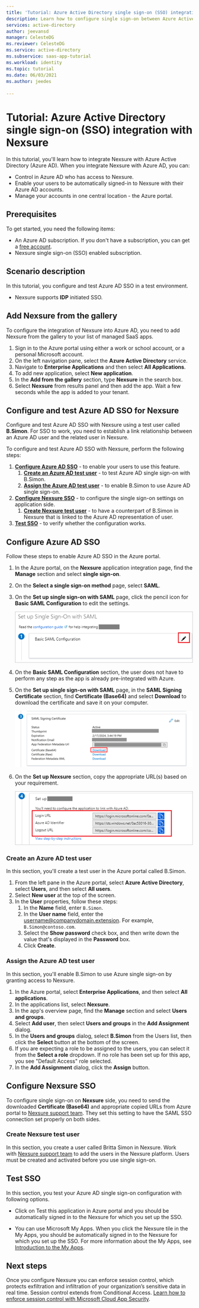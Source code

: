 ```yaml
---
title: 'Tutorial: Azure Active Directory single sign-on (SSO) integration with Nexsure | Microsoft Docs'
description: Learn how to configure single sign-on between Azure Active Directory and Nexsure.
services: active-directory
author: jeevansd
manager: CelesteDG
ms.reviewer: CelesteDG
ms.service: active-directory
ms.subservice: saas-app-tutorial
ms.workload: identity
ms.topic: tutorial
ms.date: 06/03/2021
ms.author: jeedes

---
```


# Tutorial: Azure Active Directory single sign-on (SSO) integration with Nexsure

In this tutorial, you'll learn how to integrate Nexsure with Azure Active Directory (Azure AD). When you integrate Nexsure with Azure AD, you can:

* Control in Azure AD who has access to Nexsure.
* Enable your users to be automatically signed-in to Nexsure with their Azure AD accounts.
* Manage your accounts in one central location - the Azure portal.

## Prerequisites

To get started, you need the following items:

* An Azure AD subscription. If you don't have a subscription, you can get a [free account](https://azure.microsoft.com/free/).
* Nexsure single sign-on (SSO) enabled subscription.

## Scenario description

In this tutorial, you configure and test Azure AD SSO in a test environment.

* Nexsure supports **IDP** initiated SSO.

## Add Nexsure from the gallery

To configure the integration of Nexsure into Azure AD, you need to add Nexsure from the gallery to your list of managed SaaS apps.

1. Sign in to the Azure portal using either a work or school account, or a personal Microsoft account.
1. On the left navigation pane, select the **Azure Active Directory** service.
1. Navigate to **Enterprise Applications** and then select **All Applications**.
1. To add new application, select **New application**.
1. In the **Add from the gallery** section, type **Nexsure** in the search box.
1. Select **Nexsure** from results panel and then add the app. Wait a few seconds while the app is added to your tenant.

## Configure and test Azure AD SSO for Nexsure

Configure and test Azure AD SSO with Nexsure using a test user called **B.Simon**. For SSO to work, you need to establish a link relationship between an Azure AD user and the related user in Nexsure.

To configure and test Azure AD SSO with Nexsure, perform the following steps:

1. **[Configure Azure AD SSO](#configure-azure-ad-sso)** - to enable your users to use this feature.
    1. **[Create an Azure AD test user](#create-an-azure-ad-test-user)** - to test Azure AD single sign-on with B.Simon.
    1. **[Assign the Azure AD test user](#assign-the-azure-ad-test-user)** - to enable B.Simon to use Azure AD single sign-on.
1. **[Configure Nexsure SSO](#configure-nexsure-sso)** - to configure the single sign-on settings on application side.
    1. **[Create Nexsure test user](#create-nexsure-test-user)** - to have a counterpart of B.Simon in Nexsure that is linked to the Azure AD representation of user.
1. **[Test SSO](#test-sso)** - to verify whether the configuration works.

## Configure Azure AD SSO

Follow these steps to enable Azure AD SSO in the Azure portal.

1. In the Azure portal, on the **Nexsure** application integration page, find the **Manage** section and select **single sign-on**.
1. On the **Select a single sign-on method** page, select **SAML**.
1. On the **Set up single sign-on with SAML** page, click the pencil icon for **Basic SAML Configuration** to edit the settings.

   ![Edit Basic SAML Configuration](common/edit-urls.png)

1. On the **Basic SAML Configuration** section, the user does not have to perform any step as the app is already pre-integrated with Azure.
 
1. On the **Set up single sign-on with SAML** page, in the **SAML Signing Certificate** section,  find **Certificate (Base64)** and select **Download** to download the certificate and save it on your computer.

	![The Certificate download link](common/certificatebase64.png)

1. On the **Set up Nexsure** section, copy the appropriate URL(s) based on your requirement.

	![Copy configuration URLs](common/copy-configuration-urls.png)

### Create an Azure AD test user

In this section, you'll create a test user in the Azure portal called B.Simon.

1. From the left pane in the Azure portal, select **Azure Active Directory**, select **Users**, and then select **All users**.
1. Select **New user** at the top of the screen.
1. In the **User** properties, follow these steps:
   1. In the **Name** field, enter `B.Simon`.  
   1. In the **User name** field, enter the username@companydomain.extension. For example, `B.Simon@contoso.com`.
   1. Select the **Show password** check box, and then write down the value that's displayed in the **Password** box.
   1. Click **Create**.

### Assign the Azure AD test user

In this section, you'll enable B.Simon to use Azure single sign-on by granting access to Nexsure.

1. In the Azure portal, select **Enterprise Applications**, and then select **All applications**.
1. In the applications list, select **Nexsure**.
1. In the app's overview page, find the **Manage** section and select **Users and groups**.
1. Select **Add user**, then select **Users and groups** in the **Add Assignment** dialog.
1. In the **Users and groups** dialog, select **B.Simon** from the Users list, then click the **Select** button at the bottom of the screen.
1. If you are expecting a role to be assigned to the users, you can select it from the **Select a role** dropdown. If no role has been set up for this app, you see "Default Access" role selected.
1. In the **Add Assignment** dialog, click the **Assign** button.

## Configure Nexsure SSO

To configure single sign-on on **Nexsure** side, you need to send the downloaded **Certificate (Base64)** and appropriate copied URLs from Azure portal to [Nexsure support team](mailto:nexsure.support@xdti.com). They set this setting to have the SAML SSO connection set properly on both sides.

### Create Nexsure test user

In this section, you create a user called Britta Simon in Nexsure. Work with [Nexsure support team](mailto:nexsure.support@xdti.com) to add the users in the Nexsure platform. Users must be created and activated before you use single sign-on.

## Test SSO 

In this section, you test your Azure AD single sign-on configuration with following options.

* Click on Test this application in Azure portal and you should be automatically signed in to the Nexsure for which you set up the SSO.

* You can use Microsoft My Apps. When you click the Nexsure tile in the My Apps, you should be automatically signed in to the Nexsure for which you set up the SSO. For more information about the My Apps, see [Introduction to the My Apps](../user-help/my-apps-portal-end-user-access.md).

## Next steps

Once you configure Nexsure you can enforce session control, which protects exfiltration and infiltration of your organization’s sensitive data in real time. Session control extends from Conditional Access. [Learn how to enforce session control with Microsoft Cloud App Security](/cloud-app-security/proxy-deployment-aad).
